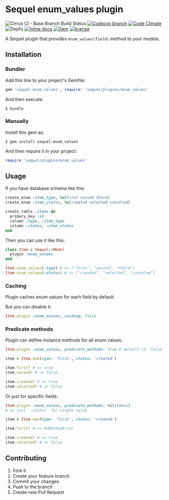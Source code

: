 # Sequel enum_values plugin

![Cirrus CI - Base Branch Build Status](https://img.shields.io/cirrus/github/AlexWayfer/sequel-enum_values?style=flat-square)
[![Codecov branch](https://img.shields.io/codecov/c/github/AlexWayfer/sequel-enum_values/master.svg?style=flat-square)](https://codecov.io/gh/AlexWayfer/sequel-enum_values)
[![Code Climate](https://img.shields.io/codeclimate/maintainability/AlexWayfer/sequel-enum_values.svg?style=flat-square)](https://codeclimate.com/github/AlexWayfer/sequel-enum_values)
![Depfu](https://img.shields.io/depfu/AlexWayfer/sequel-enum_values?style=flat-square)
[![Inline docs](https://inch-ci.org/github/AlexWayfer/sequel-enum_values.svg?branch=master)](https://inch-ci.org/github/AlexWayfer/sequel-enum_values)
[![Gem](https://img.shields.io/gem/v/sequel-enum_values.svg?style=flat-square)](https://rubygems.org/gems/sequel-enum_values)
[![license](https://img.shields.io/github/license/AlexWayfer/sequel-enum_values.svg?style=flat-square)](https://github.com/AlexWayfer/sequel-enum_values/blob/master/LICENSE.txt)

A Sequel plugin that provides `enum_values(field)` method to your models.

## Installation

### Bundler

Add this line to your project's Gemfile:

```ruby
gem 'sequel-enum_values', require: 'sequel/plugins/enum_values'
```

And then execute:

```
$ bundle
```

### Manually

Install this gem as:

```
$ gem install sequel-enum_values
```

And then require it in your project:

```ruby
require 'sequel/plugins/enum_values'
```

## Usage

If you have database schema like this:

```ruby
create_enum :item_type, %w[first second third]
create_enum :item_status, %w[created selected canceled]

create_table :items do
  primary_key :id
  column :type, :item_type
  column :status, :item_status
end
```

Then you can use it like this:

```ruby
class Item < Sequel::Model
  plugin :enum_values
end

Item.enum_values(:type) # => ["first", "second", "third"]
Item.enum_values(:status) # => ["created", "selected", "canceled"]
```

### Caching

Plugin caches enum values for each field by default.

But you can disable it:

```ruby
Item.plugin :enum_values, caching: false
```

### Predicate methods

Plugin can define instance methods for all enum values:

```ruby
Item.plugin :enum_values, predicate_methods: true # default is `false`

item = Item.new(type: 'first', status: 'created')

item.first? # => true
item.second? # => false

item.created? # => true
item.selected? # => false
````

Or just for specific fields:

```ruby
Item.plugin :enum_values, predicate_methods: %i[status]
# or just `:status` for single value

item = Item.new(type: 'first', status: 'created')

item.first? # => NoMethodError

item.created? # => true
item.selected? # => false
````

## Contributing

1.  Fork it
2.  Create your feature branch
3.  Commit your changes
4.  Push to the branch
5.  Create new Pull Request
